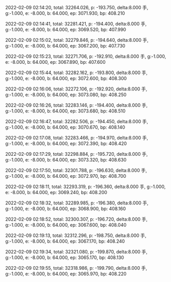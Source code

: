 2022-02-09 02:14:20, total: 32264.026, p: -193.750, delta:8.000 手, g:-1.000, e: -8.000, b: 64.000, ep: 3071.930, bp: 408.210

2022-02-09 02:14:41, total: 32281.421, p: -194.400, delta:8.000 手, g:-1.000, e: -8.000, b: 64.000, ep: 3069.520, bp: 407.990

2022-02-09 02:15:02, total: 32279.846, p: -194.640, delta:8.000 手, g:-1.000, e: -8.000, b: 64.000, ep: 3067.200, bp: 407.730

2022-02-09 02:15:23, total: 32271.706, p: -192.910, delta:8.000 手, g:-1.000, e: -8.000, b: 64.000, ep: 3067.890, bp: 407.600

2022-02-09 02:15:44, total: 32282.162, p: -193.800, delta:8.000 手, g:-1.000, e: -8.000, b: 64.000, ep: 3072.600, bp: 408.300

2022-02-09 02:16:06, total: 32272.106, p: -192.920, delta:8.000 手, g:-1.000, e: -8.000, b: 64.000, ep: 3073.080, bp: 408.250

2022-02-09 02:16:26, total: 32283.146, p: -194.400, delta:8.000 手, g:-1.000, e: -8.000, b: 64.000, ep: 3073.680, bp: 408.510

2022-02-09 02:16:47, total: 32282.506, p: -194.450, delta:8.000 手, g:-1.000, e: -8.000, b: 64.000, ep: 3070.670, bp: 408.140

2022-02-09 02:17:08, total: 32283.466, p: -194.970, delta:8.000 手, g:-1.000, e: -8.000, b: 64.000, ep: 3072.390, bp: 408.420

2022-02-09 02:17:29, total: 32298.884, p: -195.720, delta:8.000 手, g:-1.000, e: -8.000, b: 64.000, ep: 3073.320, bp: 408.630

2022-02-09 02:17:50, total: 32301.788, p: -196.630, delta:8.000 手, g:-1.000, e: -8.000, b: 64.000, ep: 3072.970, bp: 408.700

2022-02-09 02:18:11, total: 32293.319, p: -196.360, delta:8.000 手, g:-1.000, e: -8.000, b: 64.000, ep: 3069.240, bp: 408.200

2022-02-09 02:18:32, total: 32289.985, p: -196.380, delta:8.000 手, g:-1.000, e: -8.000, b: 64.000, ep: 3068.900, bp: 408.160

2022-02-09 02:18:52, total: 32300.307, p: -196.720, delta:8.000 手, g:-1.000, e: -8.000, b: 64.000, ep: 3067.600, bp: 408.040

2022-02-09 02:19:13, total: 32312.296, p: -198.750, delta:8.000 手, g:-1.000, e: -8.000, b: 64.000, ep: 3067.170, bp: 408.240

2022-02-09 02:19:34, total: 32321.080, p: -199.870, delta:8.000 手, g:-1.000, e: -8.000, b: 64.000, ep: 3065.170, bp: 408.130

2022-02-09 02:19:55, total: 32318.986, p: -199.790, delta:8.000 手, g:-1.000, e: -8.000, b: 64.000, ep: 3065.970, bp: 408.220